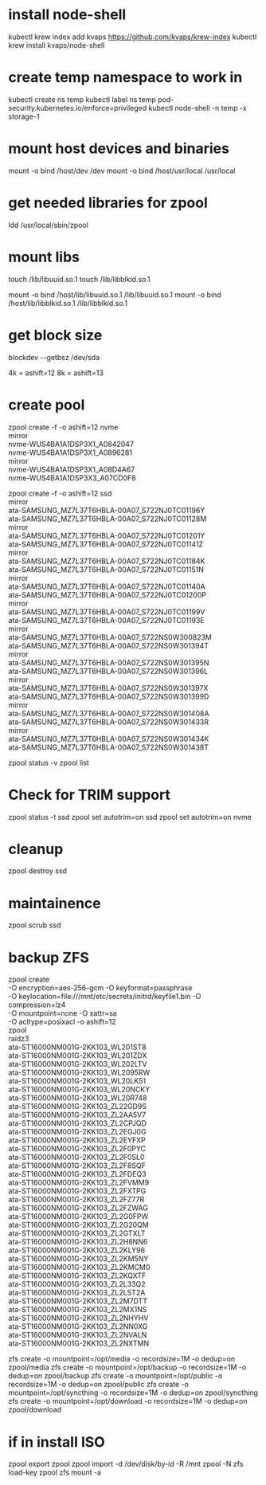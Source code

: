 # install node-shell
kubectl krew index add kvaps https://github.com/kvaps/krew-index
kubectl krew install kvaps/node-shell

# create temp namespace to work in
kubectl create ns temp
kubectl label ns temp  pod-security.kubernetes.io/enforce=privileged
kubectl node-shell -n temp -x storage-1


# mount host devices and binaries
mount -o bind /host/dev /dev
mount -o bind /host/usr/local /usr/local

# get needed libraries for zpool
ldd /usr/local/sbin/zpool

# mount libs
touch /lib/libuuid.so.1
touch /lib/libblkid.so.1

mount -o bind /host/lib/libuuid.so.1 /lib/libuuid.so.1
mount -o bind /host/lib/libblkid.so.1 /lib/libblkid.so.1

# get block size
blockdev --getbsz /dev/sda

4k = ashift=12
8k = ashift=13

# create pool
zpool create -f -o ashift=12 nvme \
    mirror \
        nvme-WUS4BA1A1DSP3X1_A0842047 \
        nvme-WUS4BA1A1DSP3X1_A0896281 \
    mirror \
        nvme-WUS4BA1A1DSP3X1_A08D4A67 \
        nvme-WUS4BA1A1DSP3X3_A07CD0F8


zpool create -f -o ashift=12 ssd \
    mirror \
        ata-SAMSUNG_MZ7L37T6HBLA-00A07_S722NJ0TC01196Y \
        ata-SAMSUNG_MZ7L37T6HBLA-00A07_S722NJ0TC01128M \
    mirror \
        ata-SAMSUNG_MZ7L37T6HBLA-00A07_S722NJ0TC01201Y \
        ata-SAMSUNG_MZ7L37T6HBLA-00A07_S722NJ0TC01141Z \
    mirror \
        ata-SAMSUNG_MZ7L37T6HBLA-00A07_S722NJ0TC01184K \
        ata-SAMSUNG_MZ7L37T6HBLA-00A07_S722NJ0TC01151N \
    mirror \
        ata-SAMSUNG_MZ7L37T6HBLA-00A07_S722NJ0TC01140A \
        ata-SAMSUNG_MZ7L37T6HBLA-00A07_S722NJ0TC01200P \
    mirror \
        ata-SAMSUNG_MZ7L37T6HBLA-00A07_S722NJ0TC01199V \
        ata-SAMSUNG_MZ7L37T6HBLA-00A07_S722NJ0TC01193E \
    mirror \
        ata-SAMSUNG_MZ7L37T6HBLA-00A07_S722NS0W300823M \
        ata-SAMSUNG_MZ7L37T6HBLA-00A07_S722NS0W301394T \
    mirror \
        ata-SAMSUNG_MZ7L37T6HBLA-00A07_S722NS0W301395N \
        ata-SAMSUNG_MZ7L37T6HBLA-00A07_S722NS0W301396L \
    mirror \
        ata-SAMSUNG_MZ7L37T6HBLA-00A07_S722NS0W301397X \
        ata-SAMSUNG_MZ7L37T6HBLA-00A07_S722NS0W301399D \
    mirror \
        ata-SAMSUNG_MZ7L37T6HBLA-00A07_S722NS0W301408A \
        ata-SAMSUNG_MZ7L37T6HBLA-00A07_S722NS0W301433R \
    mirror \
        ata-SAMSUNG_MZ7L37T6HBLA-00A07_S722NS0W301434K \
        ata-SAMSUNG_MZ7L37T6HBLA-00A07_S722NS0W301438T


zpool status -v
zpool list


# Check for TRIM support

zpool status -t ssd
zpool set autotrim=on ssd
zpool set autotrim=on nvme


# cleanup
zpool destroy ssd


# maintainence
zpool scrub ssd


# backup ZFS
zpool create \
    -O encryption=aes-256-gcm -O keyformat=passphrase \
    -O keylocation=file:///mnt/etc/secrets/initrd/keyfile1.bin -O compression=lz4 \
    -O mountpoint=none -O xattr=sa \
    -O acltype=posixacl -o ashift=12 \
    zpool \
    raidz3 \
        ata-ST16000NM001G-2KK103_WL201ST8 \
        ata-ST16000NM001G-2KK103_WL201ZDX \
        ata-ST16000NM001G-2KK103_WL202LTV \
        ata-ST16000NM001G-2KK103_WL2095RW \
        ata-ST16000NM001G-2KK103_WL20LK51 \
        ata-ST16000NM001G-2KK103_WL20NCKY \
        ata-ST16000NM001G-2KK103_WL20R748 \
        ata-ST16000NM001G-2KK103_ZL22GD9S \
        ata-ST16000NM001G-2KK103_ZL2AA5V7 \
        ata-ST16000NM001G-2KK103_ZL2CPJQD \
        ata-ST16000NM001G-2KK103_ZL2EGJ0G \
        ata-ST16000NM001G-2KK103_ZL2EYFXP \
        ata-ST16000NM001G-2KK103_ZL2F0PYC \
        ata-ST16000NM001G-2KK103_ZL2F0SL0 \
        ata-ST16000NM001G-2KK103_ZL2F8SQF \
        ata-ST16000NM001G-2KK103_ZL2FDEQ3 \
        ata-ST16000NM001G-2KK103_ZL2FVMM9 \
        ata-ST16000NM001G-2KK103_ZL2FXTPG \
        ata-ST16000NM001G-2KK103_ZL2FZ77R \
        ata-ST16000NM001G-2KK103_ZL2FZWAG \
        ata-ST16000NM001G-2KK103_ZL2G0FPW \
        ata-ST16000NM001G-2KK103_ZL2G20QM \
        ata-ST16000NM001G-2KK103_ZL2GTXLT \
        ata-ST16000NM001G-2KK103_ZL2H8NN6 \
        ata-ST16000NM001G-2KK103_ZL2KLY96 \
        ata-ST16000NM001G-2KK103_ZL2KM5NY \
        ata-ST16000NM001G-2KK103_ZL2KMCM0 \
        ata-ST16000NM001G-2KK103_ZL2KQXTF \
        ata-ST16000NM001G-2KK103_ZL2L33Q2 \
        ata-ST16000NM001G-2KK103_ZL2LST2A \
        ata-ST16000NM001G-2KK103_ZL2M7DTT \
        ata-ST16000NM001G-2KK103_ZL2MX1NS \
        ata-ST16000NM001G-2KK103_ZL2NHYHV \
        ata-ST16000NM001G-2KK103_ZL2NN0XG \
        ata-ST16000NM001G-2KK103_ZL2NVALN \
        ata-ST16000NM001G-2KK103_ZL2NXTMN

zfs create -o mountpoint=/opt/media -o recordsize=1M -o dedup=on zpool/media
zfs create -o mountpoint=/opt/backup -o recordsize=1M -o dedup=on zpool/backup
zfs create -o mountpoint=/opt/public -o recordsize=1M -o dedup=on zpool/public
zfs create -o mountpoint=/opt/syncthing -o recordsize=1M -o dedup=on zpool/syncthing
zfs create -o mountpoint=/opt/download -o recordsize=1M -o dedup=on zpool/download

# if in install ISO
zpool export zpool
zpool import -d /dev/disk/by-id -R /mnt zpool -N
zfs load-key zpool
zfs mount -a
